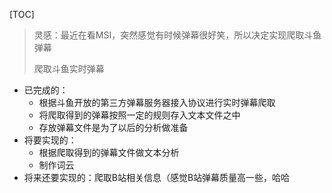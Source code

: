 [TOC]



> 灵感：最近在看MSI，突然感觉有时候弹幕很好笑，所以决定实现爬取斗鱼弹幕
>
> 爬取斗鱼实时弹幕



+ 已完成的：
  + 根据斗鱼开放的第三方弹幕服务器接入协议进行实时弹幕爬取
  + 将爬取得到的弹幕按照一定的规则存入文本文件之中
  + 存放弹幕文件是为了以后的分析做准备
+ 将要实现的：
  + 根据爬取得到的弹幕文件做文本分析
  + 制作词云
+ 将来还要实现的：爬取B站相关信息（感觉B站弹幕质量高一些，哈哈



